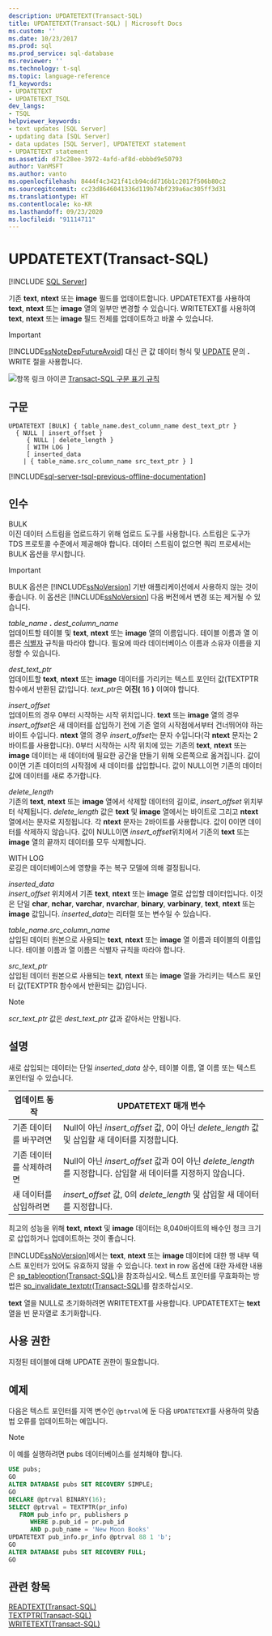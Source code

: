 ```yaml
---
description: UPDATETEXT(Transact-SQL)
title: UPDATETEXT(Transact-SQL) | Microsoft Docs
ms.custom: ''
ms.date: 10/23/2017
ms.prod: sql
ms.prod_service: sql-database
ms.reviewer: ''
ms.technology: t-sql
ms.topic: language-reference
f1_keywords:
- UPDATETEXT
- UPDATETEXT_TSQL
dev_langs:
- TSQL
helpviewer_keywords:
- text updates [SQL Server]
- updating data [SQL Server]
- data updates [SQL Server], UPDATETEXT statement
- UPDATETEXT statement
ms.assetid: d73c28ee-3972-4afd-af8d-ebbbd9e50793
author: VanMSFT
ms.author: vanto
ms.openlocfilehash: 8444f4c3421f41cb94cdd716b1c2017f506b80c2
ms.sourcegitcommit: cc23d8646041336d119b74bf239a6ac305ff3d31
ms.translationtype: HT
ms.contentlocale: ko-KR
ms.lasthandoff: 09/23/2020
ms.locfileid: "91114711"
---
```

# <a name="updatetext-transact-sql"></a>UPDATETEXT(Transact-SQL)
[!INCLUDE [SQL Server](../../includes/applies-to-version/sqlserver.md)]

  기존 **text**, **ntext** 또는 **image** 필드를 업데이트합니다. UPDATETEXT를 사용하여 **text**, **ntext** 또는 **image** 열의 일부만 변경할 수 있습니다. WRITETEXT를 사용하여 **text**, **ntext** 또는 **image** 필드 전체를 업데이트하고 바꿀 수 있습니다.  
  
> [!IMPORTANT]
>  [!INCLUDE[ssNoteDepFutureAvoid](../../includes/ssnotedepfutureavoid-md.md)] 대신 큰 값 데이터 형식 및 [UPDATE](../../t-sql/queries/update-transact-sql.md) 문의 **.** WRITE 절을 사용합니다.  
  
 ![항목 링크 아이콘](../../database-engine/configure-windows/media/topic-link.gif "항목 링크 아이콘") [Transact-SQL 구문 표기 규칙](../../t-sql/language-elements/transact-sql-syntax-conventions-transact-sql.md)  
  
## <a name="syntax"></a>구문  
  
```syntaxsql
UPDATETEXT [BULK] { table_name.dest_column_name dest_text_ptr }  
  { NULL | insert_offset }  
     { NULL | delete_length }  
     [ WITH LOG ]  
     [ inserted_data  
    | { table_name.src_column_name src_text_ptr } ]  
```  
  
[!INCLUDE[sql-server-tsql-previous-offline-documentation](../../includes/sql-server-tsql-previous-offline-documentation.md)]

## <a name="arguments"></a>인수
 BULK  
 이진 데이터 스트림을 업로드하기 위해 업로드 도구를 사용합니다. 스트림은 도구가 TDS 프로토콜 수준에서 제공해야 합니다. 데이터 스트림이 없으면 쿼리 프로세서는 BULK 옵션을 무시합니다.  
  
> [!IMPORTANT]  
>  BULK 옵션은 [!INCLUDE[ssNoVersion](../../includes/ssnoversion-md.md)] 기반 애플리케이션에서 사용하지 않는 것이 좋습니다. 이 옵션은 [!INCLUDE[ssNoVersion](../../includes/ssnoversion-md.md)] 다음 버전에서 변경 또는 제거될 수 있습니다.  
  
 *table_name* **.** *dest_column_name*  
 업데이트할 테이블 및 **text**, **ntext** 또는 **image** 열의 이름입니다. 테이블 이름과 열 이름은 [식별자](../../relational-databases/databases/database-identifiers.md) 규칙을 따라야 합니다. 필요에 따라 데이터베이스 이름과 소유자 이름을 지정할 수 있습니다.  
  
 *dest_text_ptr*  
 업데이트할 **text**, **ntext** 또는 **image** 데이터를 가리키는 텍스트 포인터 값(TEXTPTR 함수에서 반환된 값)입니다. *text_ptr*은 **이진(** 16 **)** 이여야 합니다.  
  
 *insert_offset*  
 업데이트의 경우 0부터 시작하는 시작 위치입니다. **text** 또는 **image** 열의 경우 *insert_offset*은 새 데이터를 삽입하기 전에 기존 열의 시작점에서부터 건너뛰어야 하는 바이트 수입니다. **ntext** 열의 경우 *insert_offset*는 문자 수입니다(각 **ntext** 문자는 2 바이트를 사용합니다). 0부터 시작하는 시작 위치에 있는 기존의 **text**, **ntext** 또는 **image** 데이터는 새 데이터에 필요한 공간을 만들기 위해 오른쪽으로 옮겨집니다. 값이 0이면 기존 데이터의 시작점에 새 데이터를 삽입합니다. 값이 NULL이면 기존의 데이터 값에 데이터를 새로 추가합니다.  
  
 *delete_length*  
 기존의 **text**, **ntext** 또는 **image** 열에서 삭제할 데이터의 길이로, *insert_offset* 위치부터 삭제됩니다. *delete_length* 값은 **text** 및 **image** 열에서는 바이트로 그리고 **ntext** 열에서는 문자로 지정됩니다. 각 **ntext** 문자는 2바이트를 사용합니다. 값이 0이면 데이터를 삭제하지 않습니다. 값이 NULL이면 *insert_offset*위치에서 기존의 **text** 또는 **image** 열의 끝까지 데이터를 모두 삭제합니다.  
  
 WITH LOG  
 로깅은 데이터베이스에 영향을 주는 복구 모델에 의해 결정됩니다.  
  
 *inserted_data*  
 *insert_offset* 위치에서 기존 **text**, **ntext** 또는 **image** 열로 삽입할 데이터입니다. 이것은 단일 **char**, **nchar**, **varchar**, **nvarchar**, **binary**, **varbinary**, **text**, **ntext** 또는 **image** 값입니다. *inserted_data*는 리터럴 또는 변수일 수 있습니다.  
  
 *table_name.src_column_name*  
 삽입된 데이터 원본으로 사용되는 **text**, **ntext** 또는 **image** 열 이름과 테이블의 이름입니다. 테이블 이름과 열 이름은 식별자 규칙을 따라야 합니다.  
  
 *src_text_ptr*  
 삽입된 데이터 원본으로 사용되는 **text**, **ntext** 또는 **image** 열을 가리키는 텍스트 포인터 값(TEXTPTR 함수에서 반환되는 값)입니다.  
  
> [!NOTE]  
>  *scr_text_ptr* 값은 *dest_text_ptr* 값과 같아서는 안됩니다.  
  
## <a name="remarks"></a>설명  
 새로 삽입되는 데이터는 단일 *inserted_data* 상수, 테이블 이름, 열 이름 또는 텍스트 포인터일 수 있습니다.  
  
|업데이트 동작|UPDATETEXT 매개 변수|  
|-------------------|---------------------------|  
|기존 데이터를 바꾸려면|Null이 아닌 *insert_offset* 값, 0이 아닌 *delete_length* 값 및 삽입할 새 데이터를 지정합니다.|  
|기존 데이터를 삭제하려면|Null이 아닌 *insert_offset* 값과 0이 아닌 *delete_length*를 지정합니다. 삽입할 새 데이터를 지정하지 않습니다.|  
|새 데이터를 삽입하려면|*insert_offset* 값, 0의 *delete_length* 및 삽입할 새 데이터를 지정합니다.|  
  
 최고의 성능을 위해 **text**, **ntext** 및 **image** 데이터는 8,040바이트의 배수인 청크 크기로 삽입하거나 업데이트하는 것이 좋습니다.  
  
 [!INCLUDE[ssNoVersion](../../includes/ssnoversion-md.md)]에서는 **text**, **ntext** 또는 **image** 데이터에 대한 행 내부 텍스트 포인터가 있어도 유효하지 않을 수 있습니다. text in row 옵션에 대한 자세한 내용은 [sp_tableoption&#40;Transact-SQL&#41;](../../relational-databases/system-stored-procedures/sp-tableoption-transact-sql.md)을 참조하십시오. 텍스트 포인터를 무효화하는 방법은 [sp_invalidate_textptr&#40;Transact-SQL&#41;](../../relational-databases/system-stored-procedures/sp-invalidate-textptr-transact-sql.md)를 참조하십시오.  
  
 **text** 열을 NULL로 초기화하려면 WRITETEXT를 사용합니다. UPDATETEXT는 **text** 열을 빈 문자열로 초기화합니다.  
  
## <a name="permissions"></a>사용 권한  
 지정된 테이블에 대해 UPDATE 권한이 필요합니다.  
  
## <a name="examples"></a>예제  
 다음은 텍스트 포인터를 지역 변수인 `@ptrval`에 둔 다음 `UPDATETEXT`를 사용하여 맞춤법 오류를 업데이트하는 예입니다.  
  
> [!NOTE]  
>  이 예를 실행하려면 pubs 데이터베이스를 설치해야 합니다.  
  
```sql  
USE pubs;  
GO  
ALTER DATABASE pubs SET RECOVERY SIMPLE;  
GO  
DECLARE @ptrval BINARY(16);  
SELECT @ptrval = TEXTPTR(pr_info)   
   FROM pub_info pr, publishers p  
      WHERE p.pub_id = pr.pub_id   
      AND p.pub_name = 'New Moon Books'  
UPDATETEXT pub_info.pr_info @ptrval 88 1 'b';  
GO  
ALTER DATABASE pubs SET RECOVERY FULL;  
GO  
```  
  
## <a name="see-also"></a>관련 항목  
 [READTEXT&#40;Transact-SQL&#41;](../../t-sql/queries/readtext-transact-sql.md)   
 [TEXTPTR&#40;Transact-SQL&#41;](../../t-sql/functions/text-and-image-functions-textptr-transact-sql.md)   
 [WRITETEXT&#40;Transact-SQL&#41;](../../t-sql/queries/writetext-transact-sql.md)  
  
  
